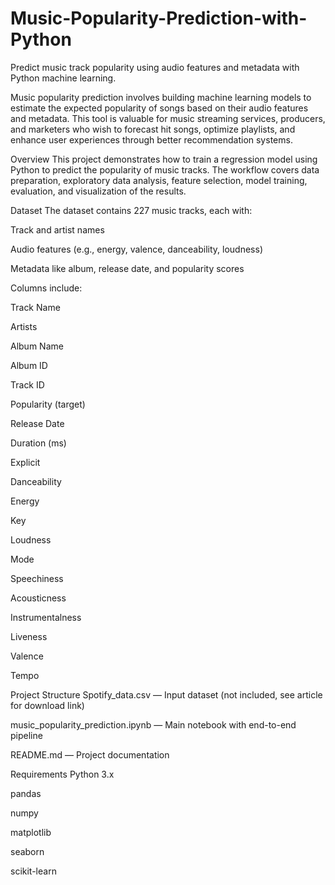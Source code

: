 # Music-Popularity-Prediction-with-Python

Predict music track popularity using audio features and metadata with Python machine learning.

Music popularity prediction involves building machine learning models to estimate the expected popularity of songs based on their audio features and metadata. This tool is valuable for music streaming services, producers, and marketers who wish to forecast hit songs, optimize playlists, and enhance user experiences through better recommendation systems.

Overview
This project demonstrates how to train a regression model using Python to predict the popularity of music tracks. The workflow covers data preparation, exploratory data analysis, feature selection, model training, evaluation, and visualization of the results.


Dataset
The dataset contains 227 music tracks, each with:

Track and artist names

Audio features (e.g., energy, valence, danceability, loudness)

Metadata like album, release date, and popularity scores

Columns include:

Track Name

Artists

Album Name

Album ID

Track ID

Popularity (target)

Release Date

Duration (ms)

Explicit

Danceability

Energy

Key

Loudness

Mode

Speechiness

Acousticness

Instrumentalness

Liveness

Valence

Tempo

Project Structure
Spotify_data.csv — Input dataset (not included, see article for download link)

music_popularity_prediction.ipynb — Main notebook with end-to-end pipeline

README.md — Project documentation

Requirements
Python 3.x

pandas

numpy

matplotlib

seaborn

scikit-learn
